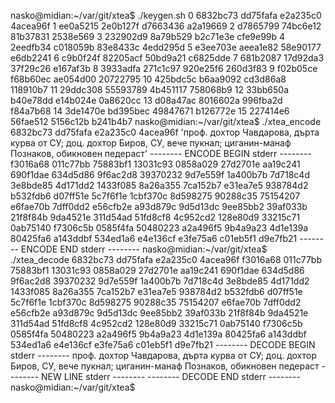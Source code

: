nasko@midian:~/var/git/xtea$ ./keygen.sh
0 6832bc73 dd75fafa e2a235c0 4acea96f 
1 ee0a5215 2e0b127f d7663436 a2a19669 
2 d7865799 74bc6e12 81b37831 2538e569 
3 232902d9 8a79b529 b2c71e3e cfe9e99b 
4 2eedfb34 c018059b 83e8433c 4edd295d 
5 e3ee703e aeea1e82 58e90177 e6db2241 
6 c9b0f24f 82205acf 50bd9a21 c6825dde 
7 681b2087 17d92da3 37f29c26 e167af3b 
8 3933adfa 271c1c97 920e25f6 260d3f83 
9 f02b05ce f68b60ec ae054d00 20722795 
10 425bdc5c b6aa9092 cd3d86a8 118910b7 
11 29ddc308 55593789 4b451117 758068b9 
12 33bb650a b40e78dd e14b024e 0a8620cc 
13 d08a47ac 8016602a 996fba2d f84a7b68 
14 3de1470e bd395bec 49847671 b126772e 
15 227414e6 56fae512 5156c12b b241b4b7 
nasko@midian:~/var/git/xtea$ ./xtea_encode 6832bc73 dd75fafa e2a235c0 4acea96f 'проф. дохтор Чавдарова, дърта курва от СУ; доц. дохтор Биров, СУ, вече пукнал; циганин-манаф Познаков, обикновен педераст'
-------- ENCODE BEGIN stderr --------
f3016a68
011c77bb
75883bf1
13031c93
0858a029
27d2701e
aa19c241
690f1dae
634d5d86
9f6ac2d8
39370232
9d7e559f
1a400b7b
7d718c4d
3e8bde85
4d171dd2
1433f085
8a26a355
7ca152b7
e31ea7e5
938784d2
b532fdb6
d07ff51e
5c7f6f1e
1cbf370c
8d598275
90288c35
75154207
e6fae70b
7dff0dd2
e56cfb2e
a93d879c
9d5d13dc
9ee85bb2
39af033b
21f8f84b
9da4521e
311d54ad
51fd8cf8
4c952cd2
128e80d9
33215c71
0ab75140
f7306c5b
0585f4fa
50480223
a2a496f5
9b4a9a23
4d1e139a
80425fa6
a143ddbf
534ed1a6
e4e136cf
e3fe75a6
c01eb5f1
d9e7fb21
-------- ENCODE END stderr --------
nasko@midian:~/var/git/xtea$ ./xtea_decode 6832bc73 dd75fafa e2a235c0 4acea96f f3016a68 011c77bb 75883bf1 13031c93 0858a029 27d2701e aa19c241 690f1dae 634d5d86 9f6ac2d8 39370232 9d7e559f 1a400b7b 7d718c4d 3e8bde85 4d171dd2 1433f085 8a26a355 7ca152b7 e31ea7e5 938784d2 b532fdb6 d07ff51e 5c7f6f1e 1cbf370c 8d598275 90288c35 75154207 e6fae70b 7dff0dd2 e56cfb2e a93d879c 9d5d13dc 9ee85bb2 39af033b 21f8f84b 9da4521e 311d54ad 51fd8cf8 4c952cd2 128e80d9 33215c71 0ab75140 f7306c5b 0585f4fa 50480223 a2a496f5 9b4a9a23 4d1e139a 80425fa6 a143ddbf 534ed1a6 e4e136cf e3fe75a6 c01eb5f1 d9e7fb21
-------- DECODE BEGIN stderr --------
проф. дохтор Чавдарова, дърта курва от СУ; доц. дохтор Биров, СУ, вече пукнал; циганин-манаф Познаков, обикновен педераст
-------- NEW LINE stderr --------
-------- DECODE END stderr --------
nasko@midian:~/var/git/xtea$ 
